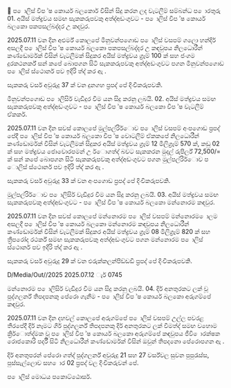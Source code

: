  ප ොලිස් විප ්ෂ කොර්ය බලකොර් විසින් සිදු කරන ලද වැටලීම් සම්බන්ධ ප ොරතුරු 01. අයිස් මත්ද්‍රවය සමඟ සැකකරුපවකු අත්ද්‍අඩංගුවට - ප ොලිස් විප ්ෂ කොර්ය බලකො පකපසල්බද්දර උ කදවුර.

2025.07.11 වන දින අළුර්ම් කොලපේ මිනුවන්පගොඩ ප ොලිස් වසපම් ගලො හන්දිර් අසලදී ප ොලිස් විප ්ෂ කොර්ය බලකො පකපසල්බද්දර උ කඳවුපය නිලධොරීන් කණ්ඩොර්මක් විසින් වැටලීමක් සිදුකර අයිස් මත්ද්‍රවය ග්‍රෑම් 100 ක් සහ ජංගම දුරකථනර්ක් සන් කපේ බොපගන සිටි සැකකරුපවකු අත්ද්‍අඩංගුවට පගන මිනුවන්පගොඩ ප ොලිස් ස්ථොනර් පව ඉදිරි ත්ද්‍ කර ඇ .

සැකකරු වර්ස අවුරුදු 37 ක් වන දුනගහ ප්‍රපද් පේ දිංචිකරුපවකි.

මිනුවන්පගොඩ ප ොලිසිර් වැඩිදුර විම යන සිදු කරනු ලබයි. 02. අයිස් මත්ද්‍රවය සමඟ සැකකරුපවකු අත්ද්‍අඩංගුවට - ප ොලිස් විප ්ෂ කොර්ය බලකො විප ්ෂ වැටලීම් ඒකකර්.

2025.07.11 වන දින සවස් කොලපේ මුල්පල්රිර්ොව ප ොලිස් වසපම් අංපගොඩ ප්‍රපද් පේදී ප ොලිස් විප ්ෂ කොර්ය බලකො විප ්ෂ වොටලීම් ඒකකපේ නිලධොරීන් කණ්ඩොර්මක් විසින් වැටලීමක් සිදුකර අයිස් මත්ද්‍රවය ග්‍රෑම් 12 මිලිග්‍රෑම් 570 ක්, කඩු 02 ක් සහ මත්ද්‍රවය ජොවොරපමන් උ ර්ොගත්ද්‍ බවට සැකකරන මුදල් රුපිර්ල් 72,500/= ක් සන් කපේ බොපගන සිටි සැකකරුපවකු අත්ද්‍අඩංගුවට පගන මුල්පල්රිර්ොව ප ොලිස් ස්ථොනර් පව ඉදිරි ත්ද්‍ කර ඇ .

සැකකරු වර්ස අවුරුදු 33 ක් වන අංපගොඩ ප්‍රපද් පේ දිංචිකරුපවකි.

මුල්පල්රිර්ොව ප ොලිසිර් වැඩිදුර විම යන සිදු කරනු ලබයි. 03. අයිස් මත්ද්‍රවය සමඟ සැකකරුපවකු අත්ද්‍අඩංගුවට - ප ොලිස් විප ්ෂ කොර්ය බලකො මන්නොරම කඳවුර.

2025.07.11 වන දින සවස් කොලපේ මන්නොරම ප ොලිස් වසපම් මන්නොරම ොලම අසලදී ප ොලිස් විප ්ෂ කොර්ය බලකො මන්නොරම කඳවුපය නිලධොරීන් කණ්ඩොර්මක් විසින් වැටලීමක් සිදුකර අයිස් මත්ද්‍රවය ග්‍රෑම් 08 මිලිග්‍රෑම් 820 ක් සහ ත්‍රීපරෝද රථර්ක් සමඟ සැකකරුපවකු අත්ද්‍අඩංගුවට පගන මන්නොරම ප ොලිස් ස්ථොනර් පව ඉදිරි ත්ද්‍ කර ඇ .

සැකකරු වර්ස අවුරුදු 29 ක් වන එරුක්කලන්පිඩ්ඩඩි ප්‍රපද් පේ දිංචිකරුපවකි.

D/Media/Out//2025 2025.07.12 ැර් 0745

මන්නොරම ප ොලිසිර් වැඩිදුර විම යන සිදු කරනු ලබයි. 04. දිර් අනතුරකට ලක් වූ පුද්ගලර්න් තිපදපනකු පේරො ගැනීම - ප ොලිස් විප ්ෂ කොර්ය බලකො අරුගම්පේ කඳවුර.

2025.07.11 වන දින දහවල් කොලපේ අරුගම්පේ ප ොලිස් වසපම් උල්ල පවරළ තීරපේදී දිර් නෑමට ගිර් පුද්ගලර්න් තිපදපනකු දිර් අනතුරකට ලක් වීමත්ද්‍ සමඟ වහොම ක්‍රිර්ොත්ද්‍මක වූ ප ොලිස් විප ්ෂ කොර්ය බලකො අරුගම්පේ කඳවුපය ජීවි ොරක්ෂක රොජකොරි පර්දී සිටි නිලධොරීන් කණ්ඩොර්මක් විසින් ඔවුන් තිපදනො පේරොපගන ඇ .

දිර් අනතුපරන් පේරො ගත්ද්‍ පුද්ගලර්න් අවුරුදු 21 සහ 27 වර්ස්වල සුවන පුපුරැස්ස, පුස්සැල්ලොව සහ ොර 02 ප්‍රපද් වල දිංචිකරුවන් පේ.

ප ොලිස් මොධය පකොට්ඨොසර්.